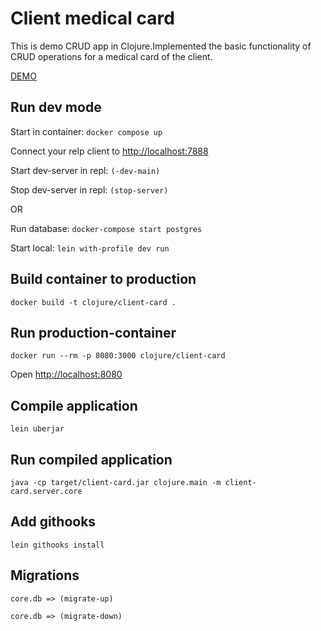 # Client medical card

This is demo CRUD app in Clojure.Implemented the basic functionality of CRUD operations for a medical card of the client.

[DEMO](https://mysterious-fjord-76492.herokuapp.com/)

## Run dev mode

Start in container: ```docker compose up```

Connect your relp client to [http://localhost:7888](http://localhost:7888)

Start dev-server in repl: ```(-dev-main)```

Stop dev-server in repl: ```(stop-server)```

OR

Run database: ```docker-compose start postgres```

Start local: ```lein with-profile dev run```

## Build container to production

```docker build -t clojure/client-card . ```

## Run production-container

```docker run --rm -p 8080:3000 clojure/client-card```

Open [http://localhost:8080](http://localhost:8080)


## Compile application

```lein uberjar```

## Run compiled application

```java -cp target/client-card.jar clojure.main -m client-card.server.core```

## Add githooks

```lein githooks install```

## Migrations

```core.db => (migrate-up)```

```core.db => (migrate-down)```